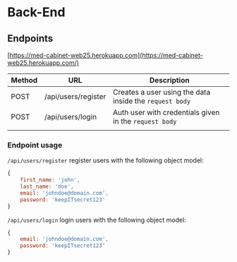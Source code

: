 # Back-End

## Endpoints

[https://med-cabinet-web25.herokuapp.com](https://med-cabinet-web25.herokuapp.com/)

| Method | URL                 | Description                                             |
| ------ | ------------------- | ------------------------------------------------------- |
| POST   | /api/users/register | Creates a user using the data inside the `request body` |
| POST   | /api/users/login    | Auth user with credentials given in the `request body`  |
|        |                     |                                                         |

### Endpoint usage

`/api/users/register` register users with the following object model:

```javascript
{
    first_name: 'john',
    last_name: 'doe',
    email: 'johndoe@domain.com',
    password: 'keepITsecret123'
}
```

`/api/users/login` login users with the following object model:

```javascript
{
    email: 'johndoe@domain.com',
    password: 'keepITsecret123'
}
```
